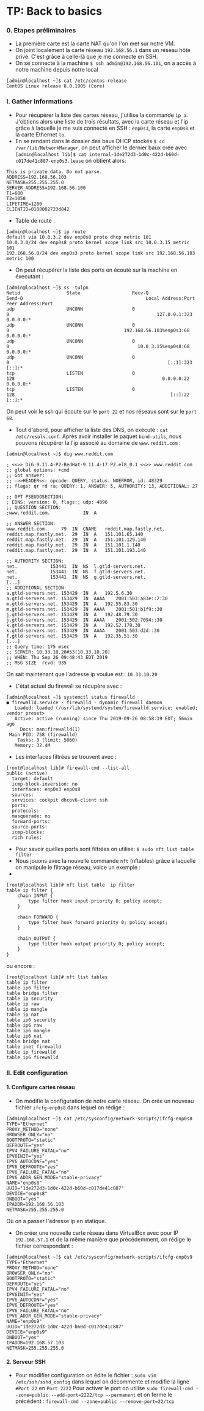# TP: Back to basics
### 0. Etapes préliminaires
* La première carte est la carte NAT qu'on l'on met sur notre VM.
* On joint localement la carte réseau `192.168.56.1` dans un réseau hôte privé. C'est grâce à celle-là que je me connecte en SSH.
* On se connecte à la machine `$ ssh admin@192.168.56.101`, on a accès à notre machine depuis notre local

```
[admin@localhost ~]$ cat /etc/centos-release
CentOS Linux release 8.0.1905 (Core)
```

### I. Gather informations

* Pour récupérer la liste des cartes réseau, j'utilise la commande `ip a`. J'obtiens alors une liste de trois résultats, avec la carte réseau et l'ip grâce à laquelle je me suis connecté en SSH : `enp0s3`, la carte `enp0s8` et la carte Ethernet `lo`.
* En se rendant dans le dossier des baux DHCP stockés `$ cd /var/lib/NetworkManager`, on peut afficher le dernier baux crée avec `[admin@localhost lib]$ cat internal-1de272d3-1d0c-422d-b60d-c017de41c887-enp0s3.lease` on obtient alors: 

```
This is private data. Do not parse.
ADDRESS=192.168.56.103
NETMASK=255.255.255.0
SERVER_ADDRESS=192.168.56.100
T1=600
T2=1050
LIFETIME=1200
CLIENTID=0108002723d842
```

* Table de route :

```
[admin@localhost ~]$ ip route
default via 10.0.3.2 dev enp0s8 proto dhcp metric 101 
10.0.3.0/24 dev enp0s8 proto kernel scope link src 10.0.3.15 metric 101 
192.168.56.0/24 dev enp0s3 proto kernel scope link src 192.168.56.103 metric 100
```
* On peut récupérer la liste des ports en écoute sur la machine en éxecutant :

```
[admin@localhost ~]$ ss -tulpn
Netid                 State                   Recv-Q                  Send-Q                                             Local Address:Port                                     Peer Address:Port                  
udp                   UNCONN                  0                       0                                                      127.0.0.1:323                                           0.0.0.0:*                     
udp                   UNCONN                  0                       0                                          192.168.56.103%enp0s3:68                                            0.0.0.0:*                     
udp                   UNCONN                  0                       0                                               10.0.3.15%enp0s8:68                                            0.0.0.0:*                     
udp                   UNCONN                  0                       0                                                          [::1]:323                                              [::]:*                     
tcp                   LISTEN                  0                       128                                                      0.0.0.0:22                                            0.0.0.0:*                     
tcp                   LISTEN                  0                       128                                                         [::]:22                                               [::]:*  
```
On peut voir le ssh qui écoute sur le `port 22` et nos réseaux sont sur le `port 68`.
* Tout d'abord, pour afficher la liste des DNS, on exécute : `cat /etc/resolv.conf`. Après avoir installer le paquet `bind-utils`, nous pouvons récupérer la l'ip associé au domaine de `www.reddit.com` :

```
[admin@localhost ~]$ dig www.reddit.com

; <<>> DiG 9.11.4-P2-RedHat-9.11.4-17.P2.el8_0.1 <<>> www.reddit.com
;; global options: +cmd
;; Got answer:
;; ->>HEADER<<- opcode: QUERY, status: NOERROR, id: 48329
;; flags: qr rd ra; QUERY: 1, ANSWER: 5, AUTHORITY: 13, ADDITIONAL: 27

;; OPT PSEUDOSECTION:
; EDNS: version: 0, flags:; udp: 4096
;; QUESTION SECTION:
;www.reddit.com.			IN	A

;; ANSWER SECTION:
www.reddit.com.		79	IN	CNAME	reddit.map.fastly.net.
reddit.map.fastly.net.	29	IN	A	151.101.65.140
reddit.map.fastly.net.	29	IN	A	151.101.129.140
reddit.map.fastly.net.	29	IN	A	151.101.1.140
reddit.map.fastly.net.	29	IN	A	151.101.193.140

;; AUTHORITY SECTION:
net.			153441	IN	NS	l.gtld-servers.net.
net.			153441	IN	NS	f.gtld-servers.net.
net.			153441	IN	NS	g.gtld-servers.net.
[...]
;; ADDITIONAL SECTION:
a.gtld-servers.net.	153429	IN	A	192.5.6.30
a.gtld-servers.net.	153429	IN	AAAA	2001:503:a83e::2:30
m.gtld-servers.net.	153429	IN	A	192.55.83.30
m.gtld-servers.net.	153429	IN	AAAA	2001:501:b1f9::30
j.gtld-servers.net.	153429	IN	A	192.48.79.30
j.gtld-servers.net.	153429	IN	AAAA	2001:502:7094::30
k.gtld-servers.net.	153429	IN	A	192.52.178.30
k.gtld-servers.net.	153429	IN	AAAA	2001:503:d2d::30
f.gtld-servers.net.	153429	IN	A	192.35.51.30
[...]
;; Query time: 175 msec
;; SERVER: 10.33.10.20#53(10.33.10.20)
;; WHEN: Thu Sep 26 09:48:43 EDT 2019
;; MSG SIZE  rcvd: 935
```
On sait maintenant que l'adresse ip voulue est : `10.33.10.20`

* L'état actuel du firewall se récupère avec : 
```
[admin@localhost ~]$ systemctl status firewalld
● firewalld.service - firewalld - dynamic firewall daemon
   Loaded: loaded (/usr/lib/systemd/system/firewalld.service; enabled; vendor preset>
   Active: active (running) since Thu 2019-09-26 08:58:19 EDT; 56min ago
     Docs: man:firewalld(1)
 Main PID: 758 (firewalld)
    Tasks: 3 (limit: 5060)
   Memory: 32.4M
```
* Les interfaces filtrées se trouvent avec :

```
[root@localhost lib]# firewall-cmd --list-all
public (active)
  target: default
  icmp-block-inversion: no
  interfaces: enp0s3 enp0s8
  sources: 
  services: cockpit dhcpv6-client ssh
  ports: 
  protocols: 
  masquerade: no
  forward-ports: 
  source-ports: 
  icmp-blocks: 
  rich rules: 
```

* Pour savoir quelles ports sont filtrées on utilise:
`$ sudo nft list table filter`
* Nous jouons avec la nouvelle commande `nft` (nftables) grâce à laquelle on manipule le filtrage réseau, voice un exemple :
* 
```
[root@localhost lib]# nft list table  ip filter
table ip filter {
    chain INPUT {
        type filter hook input priority 0; policy accept;
    }

    chain FORWARD {
        type filter hook forward priority 0; policy accept;
    }

    chain OUTPUT {
        type filter hook output priority 0; policy accept;
    }
}
```

ou encore :

```
[root@localhost lib]# nft list tables
table ip filter
table ip6 filter
table bridge filter
table ip security
table ip raw
table ip mangle
table ip nat
table ip6 security
table ip6 raw
table ip6 mangle
table ip6 nat
table bridge nat
table inet firewalld
table ip firewalld
table ip6 firewalld
```

### II. Edit configuration
#### 1. Configure cartes réseau

* On modifie la configuration de notre carte réseau. On crée un nouveau fichier `ifcfg-enp0s8` dans lequel on rédige :

```
[admin@localhost ~]$ cat /etc/sysconfig/network-scripts/ifcfg-enp0s8
TYPE="Ethernet"
PROXY_METHOD="none"
BROWSER_ONLY="no"
BOOTPROTO="static"
DEFROUTE="yes"
IPV4_FAILURE_FATAL="no"
IPV6INIT="yes"
IPV6_AUTOCONF="yes"
IPV6_DEFROUTE="yes"
IPV6_FAILURE_FATAL="no"
IPV6_ADDR_GEN_MODE="stable-privacy"
NAME="enp0s8"
UUID="1de272d3-1d0c-422d-b60d-c017de41c887"
DEVICE="enp0s8"
ONBOOT="yes"
IPADDR=192.168.56.103
NETMASK=255.255.255.0
```
Où on a passer l'adresse ip en statique.

* On créer une nouvelle carte réseau dans VirtualBox avec pour IP `192.168.57.1` et de la même manière que précédemment, on rédige le fichier correspondant :

```
[admin@localhost ~]$ cat /etc/sysconfig/network-scripts/ifcfg-enp0s9
TYPE="Ethernet"
PROXY_METHOD="none"
BROWSER_ONLY="no"
BOOTPROTO="static"
DEFROUTE="yes"
IPV4_FAILURE_FATAL="no"
IPV6INIT="yes"
IPV6_AUTOCONF="yes"
IPV6_DEFROUTE="yes"
IPV6_FAILURE_FATAL="no"
IPV6_ADDR_GEN_MODE="stable-privacy"
NAME="enp0s9"
UUID="1de272d3-1d0c-422d-b60d-c017de41c887"
DEVICE="enp0s9"
ONBOOT="yes"
IPADDR=192.168.57.103
NETMASK=255.255.255.0
```

#### 2. Serveur SSH

* Pour modifier configuration on édite le fichier : `sudo vim /etc/ssh/sshd_config` dans lequel on décommente et modifie la ligne `#Port 22` en `Port 2222` 
Pour activer le port on utilise `sudo firewall-cmd --zone=public --add-port=2222/tcp --permanent` et on ferme le précédent : `firewall-cmd --zone=public --remove-port=22/tcp`

